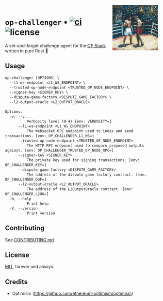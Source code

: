 <img align="right" width="150" height="150" top="100" src="./assets/logo.png">

# `op-challenger` • [![ci](https://github.com/clabby/op-challenger/actions/workflows/ci.yaml/badge.svg?label=ci)](https://github.com/clabby/op-challenger/actions/workflows/ci.yaml) ![license](https://img.shields.io/badge/License-MIT-green.svg?label=license)

A set-and-forget challenge agent for the [OP Stack](https://github.com/ethereum-optimism/op-challenger) written in pure Rust 🦀

## Usage

```
op-challenger [OPTIONS] \
  --l1-ws-endpoint <L1_WS_ENDPOINT> \
  --trusted-op-node-endpoint <TRUSTED_OP_NODE_ENDPOINT> \
  --signer-key <SIGNER_KEY> \
  --dispute-game-factory <DISPUTE_GAME_FACTORY> \
  --l2-output-oracle <L2_OUTPUT_ORACLE>

Options:
  -v, --v...
          Verbosity level (0-4) [env: VERBOSITY=]
      --l1-ws-endpoint <L1_WS_ENDPOINT>
          The Websocket RPC endpoint used to index and send transactions. [env: OP_CHALLENGER_L1_WS=]
      --trusted-op-node-endpoint <TRUSTED_OP_NODE_ENDPOINT>
          The HTTP RPC endpoint used to compare proposed outputs against. [env: OP_CHALLENGER_TRUSTED_OP_NODE_RPC=]
      --signer-key <SIGNER_KEY>
          The private key used for signing transactions. [env: OP_CHALLENGER_KEY=]
      --dispute-game-factory <DISPUTE_GAME_FACTORY>
          The address of the dispute game factory contract. [env: OP_CHALLENGER_DGF=]
      --l2-output-oracle <L2_OUTPUT_ORACLE>
          The address of the L2OutputOracle contract. [env: OP_CHALLENGER_L2OO=]
  -h, --help
          Print help
  -V, --version
          Print version
```

## Contributing

See [CONTRIBUTING.md](./CONTRIBUTING.md)

## License

[MIT](./LICENSE.md), forever and always.

## Credits

- Optimism (https://github.com/ethereum-optimism/optimism)
